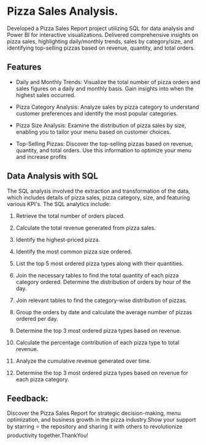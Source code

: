 
# Pizza Sales Analysis.


Developed a Pizza Sales Report project utilizing SQL for data analysis and Power BI for interactive visualizations. Delivered comprehensive insights on pizza sales, highlighting daily/monthly trends, sales by category/size, and identifying top-selling pizzas based on revenue, quantity, and total orders.


## Features

* Daily and Monthly Trends: Visualize the total number of pizza orders and sales figures on a daily and monthly basis. Gain insights into when the highest sales occurred.

* Pizza Category Analysis: Analyze sales by pizza category to understand customer preferences and identify the most popular categories.

* Pizza Size Analysis: Examine the distribution of pizza sales by size, enabling you to tailor your menu based on customer choices.

* Top-Selling Pizzas: Discover the top-selling pizzas based on revenue, quantity, and total orders. Use this information to optimize your menu and increase profits
## Data Analysis with SQL

The SQL analysis involved the extraction and transformation of the data, which includes details of pizza sales, pizza category, size, and featuring various KPI's. The SQL analytics include:

1) Retrieve the total number of orders placed.
2) Calculate the total revenue generated from pizza sales.
3) Identify the highest-priced pizza.
4) Identify the most common pizza size ordered.
4) List the top 5 most ordered pizza types along with their quantities.

5) Join the necessary tables to find the total quantity of each pizza category ordered.
Determine the distribution of orders by hour of the day.

6) Join relevant tables to find the category-wise distribution of pizzas.

7) Group the orders by date and calculate the average number of pizzas ordered per day.

8) Determine the top 3 most ordered pizza types based on revenue.

9) Calculate the percentage contribution of each pizza type to total revenue.

10) Analyze the cumulative revenue generated over time.

11) Determine the top 3 most ordered pizza types based on revenue for each pizza category.
## Feedback:


Discover the Pizza Sales Report for strategic decision-making, menu optimization, and business growth in the pizza industry.Show your support by starring ⭐ the repository and sharing it with others to revolutionize productivity together.ThankYou!